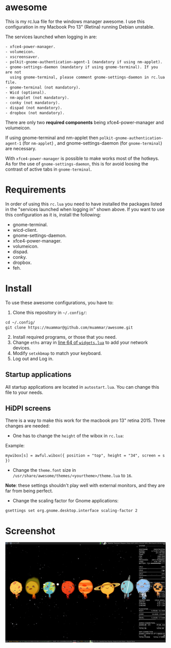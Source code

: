 awesome
=======

This is my rc.lua file for the windows manager awesome. I use this
configuration in my Macbook Pro 13" (Retina) running Debian unstable.

The services launched when logging in are:

    - xfce4-power-manager.
    - volumeicon.
    - xscreensaver.
    - polkit-gnome-authentication-agent-1 (mandatory if using nm-applet).
    - gnome-settings-daemon (mandatory if using gnome-terminal). If you are not
      using gnome-terminal, please comment gnome-settings-daemon in rc.lua file.
    - gnome-terminal (not mandatory).
    - Wicd (optional).
    - nm-applet (not mandatory).
    - conky (not mandatory).
    - dispad (not mandatory).
    - dropbox (not mandatory).

There are only two **required components** being xfce4-power-manager and volumeicon.

If using gnome-terminal and nm-applet then `polkit-gnome-authentication-agent-1` (for `nm-applet`) , and
gnome-settings-daemon (for `gnome-terminal`) are necessary.

With `xfce4-power-manager` is possible to make works most of the hotkeys. As for  the use of `gnome-settings-daemon`, this is for avoid loosing the contrast of active tabs in `gnome-terminal`.


Requirements
============

In order of using this `rc.lua` you need to have installed the packages listed in
the "services launched when logging in" shown above. If you want to use this configuration as it is, install the following:

* gnome-terminal.
* wicd-client.
* gnome-settings-daemon.
* xfce4-power-manager.
* volumeicon.
* dispad.
* conky.
* dropbox.
* feh.

Install
=======

To use these awesome configurations, you have to:

1. Clone this repository in `~/.config/`:

```
cd ~/.config/
git clone https://muammar@github.com/muammar/awesome.git
```

2. Install required programs, or those that you need.
3. Change `eths` array in [line 64 of `widgets.lua`](https://github.com/muammar/awesome/blob/master/widgets.lua#L64) to add your network devices.
4. Modify `setxkbmap` to match your keyboard.
5. Log out and Log in.

## Startup applications

All startup applications are located in `autostart.lua`. You can change this file to your needs.

## HiDPI screens

There is a way to make this work for the macbook pro 13" retina 2015. Three
changes are needed:

* One has to change the `height` of the wibox in `rc.lua`:

Example:

```
mywibox[s] = awful.wibox({ position = "top", height = "34", screen = s })
```

* Change the `theme.font` size in
   `/usr/share/awesome/themes/<yourtheme>/theme.lua` to `16`.

**Note**: these settings shouldn't play well with external monitors, and they
    are far from being perfect.
    
* Change the scaling factor for Gnome applications:

```
gsettings set org.gnome.desktop.interface scaling-factor 2
```

Screenshot
==========

![Alt text](screenshots/Screenshot.png?raw=true)
